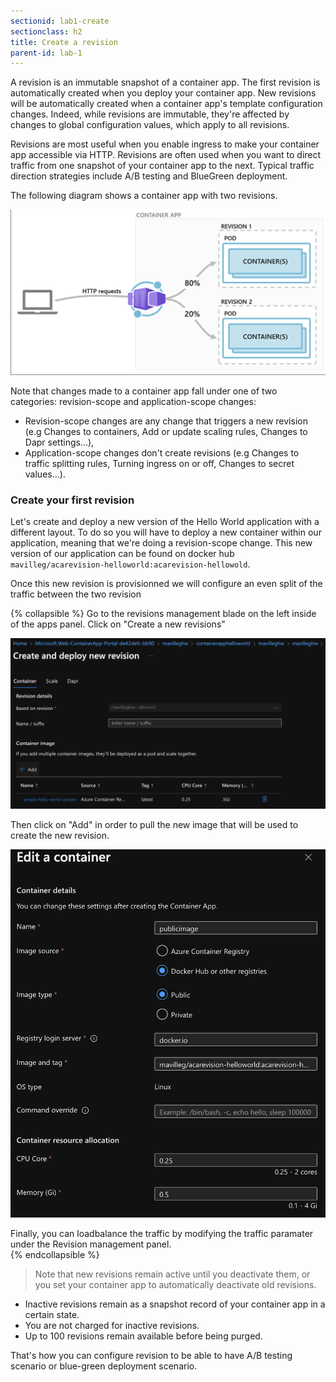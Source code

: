 ```yaml
---
sectionid: lab1-create
sectionclass: h2
title: Create a revision
parent-id: lab-1
---
```





A revision is an immutable snapshot of a container app. The first revision is automatically created when you deploy your container app. New revisions will be automatically created when a container app's template configuration changes. Indeed, while revisions are immutable, they're affected by changes to global configuration values, which apply to all revisions.

Revisions are most useful when you enable ingress to make your container app accessible via HTTP. Revisions are often used when you want to direct traffic from one snapshot of your container app to the next. Typical traffic direction strategies include A/B testing and BlueGreen deployment.

The following diagram shows a container app with two revisions.

![Revision App](/media/lab1/revisionpond.png)

Note that changes made to a container app fall under one of two categories: revision-scope and application-scope changes: 
- Revision-scope changes are any change that triggers a new revision (e.g Changes to containers, Add or update scaling rules, Changes to Dapr settings...), 
- Application-scope changes don't create revisions (e.g Changes to traffic splitting rules, Turning ingress on or off, Changes to secret values...).

### Create your first revision

Let's create and deploy a new version of the Hello World application with a different layout. To do so you will have to deploy a new container within our application, meaning that we're doing a revision-scope change. This new version of our application can be found on docker hub `mavilleg/acarevision-helloworld:acarevision-hellowold`. 

Once this new revision is provisionned we will configure an even split of the traffic between the two revision

{% collapsible %}
Go to the revisions management blade on the left inside of the apps panel. 
Click on "Create a new revisions" 

![Revision soluce](/media/lab1/addrevision.png)

Then click on "Add" in order to pull the new image that will be used to create the new revision. 

![Revision soluce](/media/lab1/addrevision1.png)

Finally, you can loadbalance the traffic by modifying the traffic paramater under the Revision management panel.  
{% endcollapsible %}

> Note that new revisions remain active until you deactivate them, or you set your container app to automatically deactivate old revisions.
- Inactive revisions remain as a snapshot record of your container app in a certain state.
- You are not charged for inactive revisions.
- Up to 100 revisions remain available before being purged.

That's how you can configure revision to be able to have A/B testing scenario or blue-green deployment scenario.  


